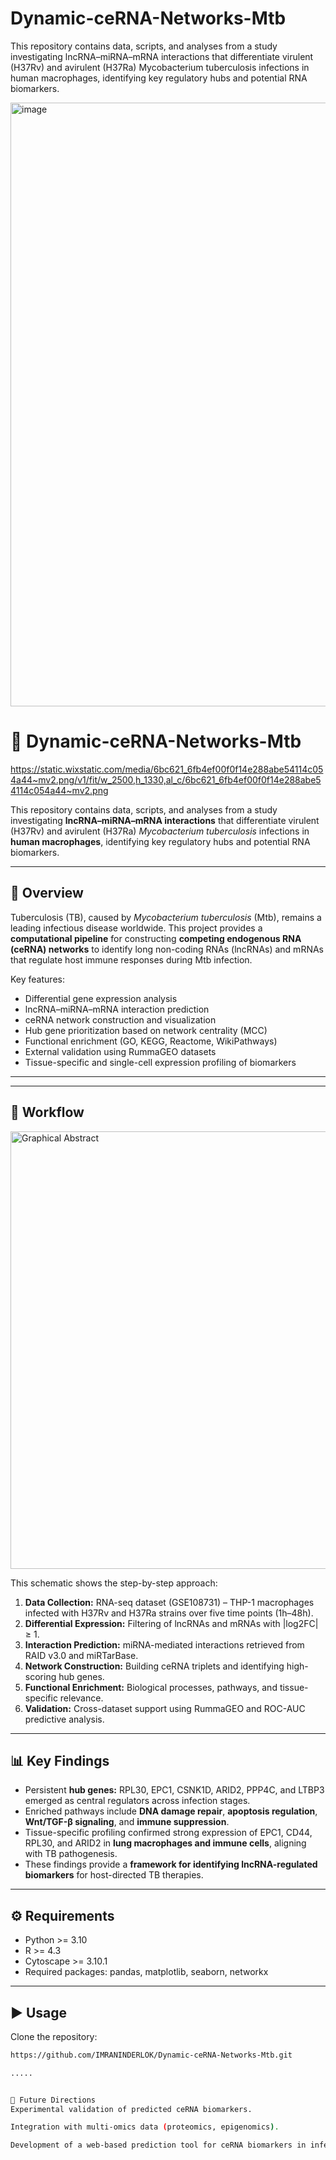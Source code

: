# Dynamic-ceRNA-Networks-Mtb
This repository contains data, scripts, and analyses from a study investigating lncRNA–miRNA–mRNA interactions that differentiate virulent (H37Rv) and avirulent (H37Ra) Mycobacterium tuberculosis infections in human macrophages, identifying key regulatory hubs and potential RNA biomarkers.

<img width="1200" height="966" alt="image" src="https://github.com/user-attachments/assets/f52f51ed-ca24-4127-8084-56a04bea0ffb" />


# 🧬 Dynamic-ceRNA-Networks-Mtb

https://static.wixstatic.com/media/6bc621_6fb4ef00f0f14e288abe54114c054a44~mv2.png/v1/fit/w_2500,h_1330,al_c/6bc621_6fb4ef00f0f14e288abe54114c054a44~mv2.png

This repository contains data, scripts, and analyses from a study investigating **lncRNA–miRNA–mRNA interactions** that differentiate virulent (H37Rv) and avirulent (H37Ra) *Mycobacterium tuberculosis* infections in **human macrophages**, identifying key regulatory hubs and potential RNA biomarkers.

---

## 📌 Overview
Tuberculosis (TB), caused by *Mycobacterium tuberculosis* (Mtb), remains a leading infectious disease worldwide. This project provides a **computational pipeline** for constructing **competing endogenous RNA (ceRNA) networks** to identify long non-coding RNAs (lncRNAs) and mRNAs that regulate host immune responses during Mtb infection.

Key features:
- Differential gene expression analysis  
- lncRNA–miRNA–mRNA interaction prediction  
- ceRNA network construction and visualization  
- Hub gene prioritization based on network centrality (MCC)  
- Functional enrichment (GO, KEGG, Reactome, WikiPathways)  
- External validation using RummaGEO datasets  
- Tissue-specific and single-cell expression profiling of biomarkers  

---


---

## 🧪 Workflow

<img width="700" alt="Graphical Abstract" src="https://github.com/user-attachments/assets/7221e91c-d1ec-4b20-b5cb-033a5c2bd697" />

This schematic shows the step-by-step approach:
1. **Data Collection:** RNA-seq dataset (GSE108731) – THP-1 macrophages infected with H37Rv and H37Ra strains over five time points (1h–48h).  
2. **Differential Expression:** Filtering of lncRNAs and mRNAs with |log2FC| ≥ 1.  
3. **Interaction Prediction:** miRNA-mediated interactions retrieved from RAID v3.0 and miRTarBase.  
4. **Network Construction:** Building ceRNA triplets and identifying high-scoring hub genes.  
5. **Functional Enrichment:** Biological processes, pathways, and tissue-specific relevance.  
6. **Validation:** Cross-dataset support using RummaGEO and ROC-AUC predictive analysis.  

---

## 📊 Key Findings
- Persistent **hub genes:** RPL30, EPC1, CSNK1D, ARID2, PPP4C, and LTBP3 emerged as central regulators across infection stages.
- Enriched pathways include **DNA damage repair**, **apoptosis regulation**, **Wnt/TGF-β signaling**, and **immune suppression**.
- Tissue-specific profiling confirmed strong expression of EPC1, CD44, RPL30, and ARID2 in **lung macrophages and immune cells**, aligning with TB pathogenesis.
- These findings provide a **framework for identifying lncRNA-regulated biomarkers** for host-directed TB therapies.

---

## ⚙️ Requirements
- Python >= 3.10  
- R >= 4.3  
- Cytoscape >= 3.10.1  
- Required packages: pandas, matplotlib, seaborn, networkx

---

## ▶️ Usage
Clone the repository:
```bash
https://github.com/IMRANINDERLOK/Dynamic-ceRNA-Networks-Mtb.git

.....


🚀 Future Directions
Experimental validation of predicted ceRNA biomarkers.

Integration with multi-omics data (proteomics, epigenomics).

Development of a web-based prediction tool for ceRNA biomarkers in infectious diseases.

